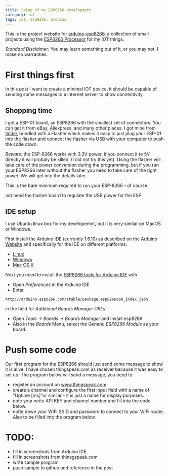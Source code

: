 ```yaml
---
title: Setup of my ESP8266 development
category: iot
tags: iot, esp8266, arduino
---
```


This is the project website for
[arduino-esp8266](https://github.com/abarbanell/arduino-esp8266),
a collection of small projects using the [ESP8266
Processor](http://www.esp8266.com/) for my IOT things.

*Standard Disclaimer:* You may learn something out of it, or you
may not. I make no warranties.

# First things first

In this post I want to create a minimal IOT device, it should be
capable of sending some messages to a internet server to show
connectivity.

## Shopping time

I got a ESP-01 board, an ESP8266 with the smallest set of connectors.
You can get it from eBay, Aliexpress, and many other places.
I got mine from
[tindie](https://www.tindie.com/products/AprilBrother/esp8266-flasher-rev2/),
bundled with a Flasher which makes it
easy to just plug your ESP-01 into the flasher and connect the
flasher via USB with your computer to push the code down.

*Beware:* the ESP-8266 works with 3.3V power, if you connect it to
5V directly it will probaly be killed. (I did not try this yet).
Using the flasher will take care of the power conversion during the
programming, but if you run your ESP8266 later without the flasher you need to take
care of the right power. We will get into the details later.

This is the bare minimum required to run your ESP-8266 - of course


not need the flasher board to regulate the USB power for the ESP.

## IDE setup

I use  Ubuntu linux box for my developemnt, but it is very similar on MacOS or Windows.

First install the Arduino IDE (currently 1.6.10) as described on the [Arduino
Website](https://www.arduino.cc/en/Guide/HomePage) and specifically
for the IDE on different platforms:

- [Linux](https://www.arduino.cc/en/Guide/Linux)
- [Windows](https://www.arduino.cc/en/Guide/Windows)
- [Mac OS X](https://www.arduino.cc/en/Guide/MacOSX)

Next you need to install the [ESP8266 tools for Arduino IDE](https://github.com/esp8266/Arduino) with 

- Open *Preferences* in the Arduino IDE
- Enter 
```
http://arduino.esp8266.com/stable/package_esp8266com_index.json
```
in the field for *Additional Boards Manager URLs*
- Open *Tools -> Boards -> Boards Manager* and install esp8266 
- Also in the *Boards* Menu, select the *Generic ESP8266 Module* as your board.

# Push some code

Our first program for the ESP8266 should just send some message to
show it is alive. I have chosen thingspeak.com as receiver because
it was easy to set up. The program below will send a message, you
need to:

- register an account on www.thingspeak.com
- create a channel and configure the first input field with a name
of "Uptime [ms]"or similar - it is just a name for display purposes.
- note your write API KEY and channel number and fill into the code below.
- notte down your WIFI SSID and password to connect to your WiFi
router. Also to be filled into the program below.

# TODO: 

- fill in screenshots from Arduino IDE
- fill in screenshots from thinsgspeak.com
- write sample program
- push sample to github and reference in the post
